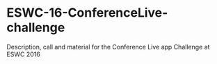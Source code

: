 # ESWC-16-ConferenceLive-challenge
Description, call and material for the Conference Live app Challenge at ESWC 2016
